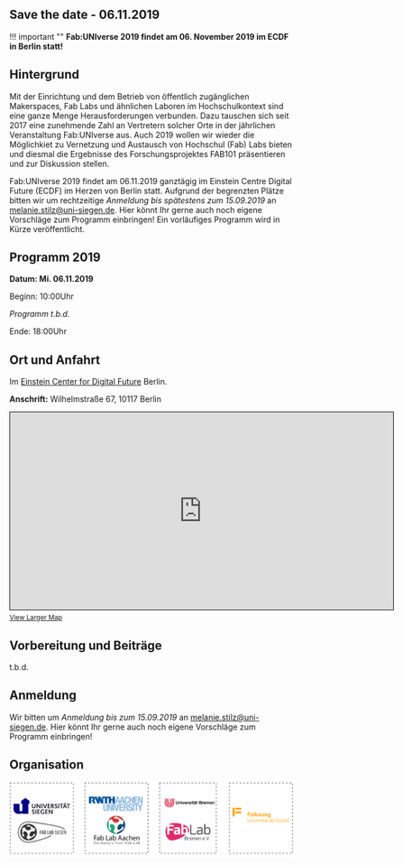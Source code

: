 ## Save the date - 06.11.2019

!!! important ""
    **Fab:UNIverse 2019 findet am 06. November 2019 im ECDF in Berlin statt!**  

## Hintergrund

Mit der Einrichtung und dem Betrieb von öffentlich zugänglichen Makerspaces, Fab Labs und ähnlichen Laboren im Hochschulkontext sind eine ganze Menge Herausforderungen verbunden. Dazu tauschen sich seit 2017 eine zunehmende Zahl an Vertretern solcher Orte in der jährlichen Veranstaltung Fab:UNIverse aus. Auch 2019 wollen wir wieder die Möglichkiet zu Vernetzung und Austausch von Hochschul (Fab) Labs bieten und diesmal die Ergebnisse des Forschungsprojektes FAB101 präsentieren und zur Diskussion stellen.

Fab:UNIverse 2019 findet am 06.11.2019 ganztägig im Einstein Centre Digital Future (ECDF) im Herzen von Berlin statt. Aufgrund der begrenzten Plätze bitten wir um rechtzeitige *Anmeldung bis spätestens zum 15.09.2019* an [melanie.stilz@uni-siegen.de](mailto:melanie.stilz@uni-siegen.de). Hier könnt Ihr gerne auch noch eigene Vorschläge zum Programm einbringen! Ein vorläufiges Programm wird in Kürze veröffentlicht.


## Programm 2019

**Datum: Mi. 06.11.2019**

Beginn: 10:00Uhr

*Programm t.b.d.*

Ende: 18:00Uhr


## Ort und Anfahrt

Im [Einstein Center for Digital Future](https://www.digital-future.berlin/) Berlin.

**Anschrift:** Wilhelmstraße 67, 10117 Berlin

<p><div class="osmaps">
<iframe width="680" height="350" frameborder="0" scrolling="no" marginheight="0" marginwidth="0" src="https://www.openstreetmap.org/export/embed.html?bbox=13.376508951187136%2C52.515933591762696%2C13.384029865264894%2C52.520862660627735&amp;layer=mapnik&amp;marker=52.518398195318696%2C13.380269408226013" style="border: 1px solid black"></iframe><br/><small><a href="https://www.openstreetmap.org/?mlat=52.51840&amp;mlon=13.38027#map=17/52.51840/13.38027">View Larger Map</a></small>
</div>
</p>



## Vorbereitung und Beiträge

t.b.d.

## Anmeldung

Wir bitten um *Anmeldung bis zum 15.09.2019* an [melanie.stilz@uni-siegen.de](mailto:melanie.stilz@uni-siegen.de). Hier könnt Ihr gerne auch noch eigene Vorschläge zum Programm einbringen!


## Organisation


![](images/fab101.jpg)
